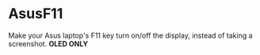 # AsusF11
Make your Asus laptop's F11 key turn on/off the display, instead of taking a screenshot. **OLED ONLY**

